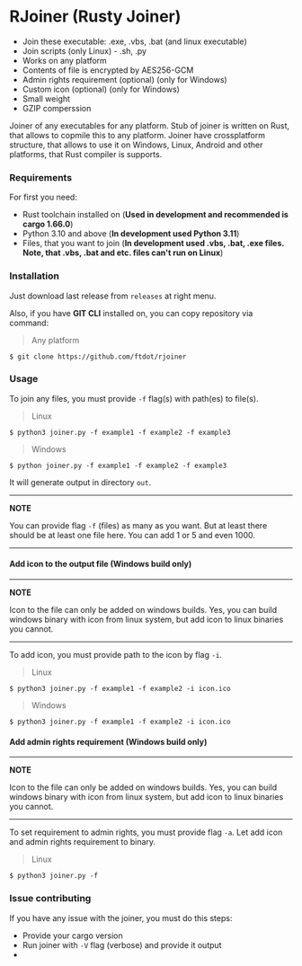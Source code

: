 
# RJoiner (Rusty Joiner)

* Join these executable: .exe, .vbs, .bat (and linux executable)
* Join scripts (only Linux) - .sh, .py
* Works on any platform
* Contents of file is encrypted by AES256-GCM
* Admin rights requirement (optional) (only for Windows)
* Custom icon (optional) (only for Windows)
* Small weight
* GZIP comperssion

Joiner of any executables for any platform. Stub of joiner is written on Rust,
that allows to copmile this to any platform. Joiner have crossplatform structure,
that allows to use it on Windows, Linux, Android and other platforms, that Rust
compiler is supports.

### Requirements

For first you need:
- Rust toolchain installed on (**Used in development and recommended is cargo 1.66.0**)
- Python 3.10 and above (**In development used Python 3.11**)
- Files, that you want to join (**In development used .vbs, .bat, .exe files. Note, that .vbs, .bat and etc. files can't run on Linux**)

### Installation

Just download last release from `releases` at right menu.

Also, if you have **GIT CLI** installed on, you can copy repository via command:

> Any platform

```shell
$ git clone https://github.com/ftdot/rjoiner
```

### Usage

To join any files, you must provide `-f` flag(s) with path(es) to file(s).

> Linux

```shell
$ python3 joiner.py -f example1 -f example2 -f example3
```

> Windows

```shell
$ python joiner.py -f example1 -f example2 -f example3
```

It will generate output in directory `out`.

---
**NOTE**

You can provide flag `-f` (files) as many as you want. But at least there
should be at least one file here. You can add 1 or 5 and even 1000.

---

#### Add icon to the output file (Windows build only)

---
**NOTE**

Icon to the file can only be added on windows builds. Yes, you can build windows
binary with icon from linux system, but add icon to linux binaries you cannot.

---

To add icon, you must provide path to the icon by flag `-i`.

> Linux

```shell
$ python3 joiner.py -f example1 -f example2 -i icon.ico
```

> Windows

```shell
$ python3 joiner.py -f example1 -f example2 -i icon.ico
```

#### Add admin rights requirement (Windows build only)

---
**NOTE**

Icon to the file can only be added on windows builds.
Yes, you can build windows binary with icon from linux system,
but add icon to linux binaries you cannot.

---

To set requirement to admin rights, you must provide flag `-a`.
Let add icon and admin rights requirement to binary.

> Linux

```shell
$ python3 joiner.py -f 
```

### Issue contributing

If you have any issue with the joiner, you must do this steps:
* Provide your cargo version
* Run joiner with `-V` flag (verbose) and provide it output
* 
